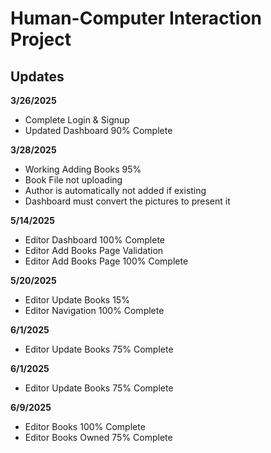 # Human-Computer Interaction Project

<h2> Updates</h2>
<b>3/26/2025</b>
<ul>
<li>Complete Login & Signup</li>
<li>Updated Dashboard 90% Complete</li>
</ul>
<b>3/28/2025</b>
<ul>
<li>Working Adding Books 95%</li>
<li>Book File not uploading</li>
<li>Author is automatically not added if existing</li>
<li>Dashboard must convert the pictures to present it</li>
</ul>
<b>5/14/2025</b>
<ul>
<li>Editor Dashboard 100% Complete</li>
<li>Editor Add Books Page Validation</li>
<li>Editor Add Books Page 100% Complete</li>
</ul>
<b>5/20/2025</b>
<ul>
<li>Editor Update Books 15%</li>
<li>Editor Navigation 100% Complete</li>
</ul>
<b>6/1/2025</b>
<ul>
<li>Editor Update Books 75% Complete</li>
</ul>
<b>6/1/2025</b>
<ul>
<li>Editor Update Books 75% Complete</li>
</ul>
<b>6/9/2025</b>
<ul>
<li>Editor Books 100% Complete</li>
<li>Editor Books Owned 75% Complete</li>
</ul>